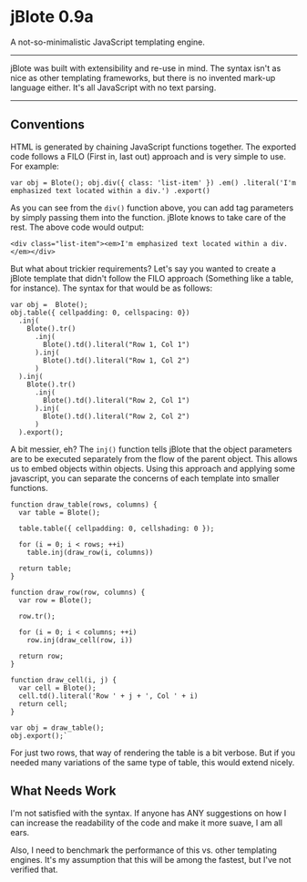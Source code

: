 # jBlote 0.9a

A not-so-minimalistic JavaScript templating engine.

-------

jBlote was built with extensibility and re-use in mind. The syntax isn't as nice as other templating frameworks, but there is no invented mark-up language either. It's all JavaScript with no text parsing.

-------

## Conventions

HTML is generated by chaining JavaScript functions together.  The exported code follows a FILO (First in, last out) approach and is very simple to use. For example:

`var obj = Blote();
obj.div({ class: 'list-item' })
  .em()
  .literal('I'm emphasized text located within a div.')
  .export()`
  
As you can see from the `div()` function above, you can add tag parameters by simply passing them into the function. jBlote knows to take care of the rest. The above code would output:

`<div class="list-item"><em>I'm emphasized text located within a div.</em></div>`

But what about trickier requirements? Let's say you wanted to create a jBlote template that didn't follow the FILO approach (Something like a table, for instance). The syntax for that would be as follows:

    var obj =  Blote();
    obj.table({ cellpadding: 0, cellspacing: 0})
      .inj(
        Blote().tr()
          .inj(
            Blote().td().literal("Row 1, Col 1")
          ).inj(
            Blote().td().literal("Row 1, Col 2")
          )
      ).inj(
        Blote().tr()
          .inj(
            Blote().td().literal("Row 2, Col 1")
          ).inj(
            Blote().td().literal("Row 2, Col 2")
          )
      ).export();
  
A bit messier, eh? The `inj()` function tells jBlote that the object parameters are to be executed separately from the flow of the parent object. This allows us to embed objects within objects. Using this approach and applying some javascript, you can separate the concerns of each template into smaller functions.

    function draw_table(rows, columns) {
      var table = Blote();
  
      table.table({ cellpadding: 0, cellshading: 0 });
      
      for (i = 0; i < rows; ++i)
        table.inj(draw_row(i, columns))
    
      return table;
    }

    function draw_row(row, columns) {
      var row = Blote();
  
      row.tr();
      
      for (i = 0; i < columns; ++i)
        row.inj(draw_cell(row, i))
   
      return row;
    }

    function draw_cell(i, j) {
      var cell = Blote();
      cell.td().literal('Row ' + j + ', Col ' + i)
      return cell;
    }

    var obj = draw_table();
    obj.export();`

For just two rows, that way of rendering the table is a bit verbose. But if you needed many variations of the same type of table, this would extend nicely.

## What Needs Work
I'm not satisfied with the syntax. If anyone has ANY suggestions on how I can increase the readability of the code and make it more suave, I am all ears.

Also, I need to benchmark the performance of this vs. other templating engines. It's my assumption that this will be among the fastest, but I've not verified that.

